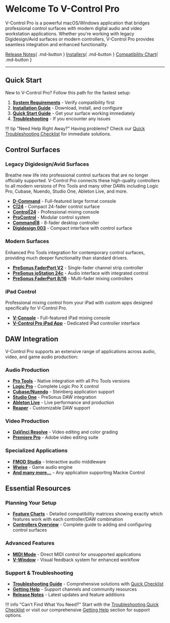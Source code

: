 
# Welcome To V-Control Pro

V-Control Pro is a powerful macOS/Windows application that bridges professional control surfaces with modern digital audio and video workstation applications. Whether you're working with legacy Digidesign/Avid surfaces or modern controllers, V-Control Pro provides seamless integration and enhanced functionality.

[Release Notes](./release-notes.md){ .md-button }
[Installers](https://neyrinck.com/download/v-control-pro/){ .md-button }
[Compatibility Chart](https://neyrinck.com/vcpro-compatibility/){ .md-button }

---

## Quick Start

New to V-Control Pro? Follow this path for the fastest setup:

1. **[System Requirements](./requirements.md)** - Verify compatibility first
2. **[Installation Guide](./install-and-run-v-control-pro.md)** - Download, install, and configure
3. **[Quick Start Guide](./quick-start-guide.md)** - Get your surface working immediately
4. **[Troubleshooting](./troubleshooting.md)** - If you encounter any issues

!!! tip "Need Help Right Away?"
    Having problems? Check our [Quick Troubleshooting Checklist](./troubleshooting.md#quick-checklist) for immediate solutions.

## Control Surfaces

### Legacy Digidesign/Avid Surfaces

Breathe new life into professional control surfaces that are no longer officially supported. V-Control Pro connects these high-quality controllers to all modern versions of Pro Tools and many other DAWs including Logic Pro, Cubase, Nuendo, Studio One, Ableton Live, and more.

- **[D-Command](./d-command.md)** - Full-featured large format console
- **[C|24](./c24.md)** - Compact 24-fader control surface  
- **[Control|24](./control-24.md)** - Professional mixing console
- **[ProControl](./pro-control.md)** - Modular control system
- **[Command|8](./command8.md)** - 8-fader desktop controller
- **[Digidesign 003](./digidesign-003.md)** - Compact interface with control surface

### Modern Surfaces

Enhanced Pro Tools integration for contemporary control surfaces, providing much deeper functionality than standard drivers.

- **[PreSonus FaderPort V2](./faderport-v2.md)** - Single-fader channel strip controller
- **[PreSonus ioStation 24c](./faderport-v2.md)** - Audio interface with integrated control
- **[PreSonus FaderPort 8/16](./faderport-8-16.md)** - Multi-fader mixing controllers

### iPad Control

Professional mixing control from your iPad with custom apps designed specifically for V-Control Pro.

- **[V-Console](./v-console.md)** - Full-featured iPad mixing console
- **[V-Control Pro iPad App](./v-control-pro-ipad.md)** - Dedicated iPad controller interface

## DAW Integration

V-Control Pro supports an extensive range of applications across audio, video, and game audio production:

### Audio Production
- **[Pro Tools](./pro-tools.md)** - Native integration with all Pro Tools versions
- **[Logic Pro](./logic-pro.md)** - Complete Logic Pro X control
- **[Cubase/Nuendo](./cubase-nuendo.md)** - Steinberg application support
- **[Studio One](./studio-one.md)** - PreSonus DAW integration
- **[Ableton Live](./ableton-live.md)** - Live performance and production
- **[Reaper](./reaper.md)** - Customizable DAW support

### Video Production
- **[DaVinci Resolve](./davinci-resolve.md)** - Video editing and color grading
- **[Premiere Pro](./premiere-pro.md)** - Adobe video editing suite

### Specialized Applications
- **[FMOD Studio](./fmod-studio.md)** - Interactive audio middleware
- **[Wwise](./wwise.md)** - Game audio engine
- **[And many more...](./mackie-control.md)** - Any application supporting Mackie Control

## Essential Resources

### Planning Your Setup
- **[Feature Charts](./feature-charts.md)** - Detailed compatibility matrices showing exactly which features work with each controller/DAW combination
- **[Controllers Overview](./controllers-overview.md)** - Complete guide to adding and configuring control surfaces

### Advanced Features
- **[MIDI Mode](./midi-mode.md)** - Direct MIDI control for unsupported applications
- **[V-Window](./v-window.md)** - Visual feedback system for enhanced workflow

### Support & Troubleshooting
- **[Troubleshooting Guide](./troubleshooting.md)** - Comprehensive solutions with [Quick Checklist](./troubleshooting.md#quick-checklist)
- **[Getting Help](./getting-help.md)** - Support channels and community resources
- **[Release Notes](./release-notes.md)** - Latest updates and feature additions

!!! info "Can't Find What You Need?"
    Start with the [Troubleshooting Quick Checklist](./troubleshooting.md#quick-checklist) or visit our comprehensive [Getting Help](./getting-help.md) section for support options.

